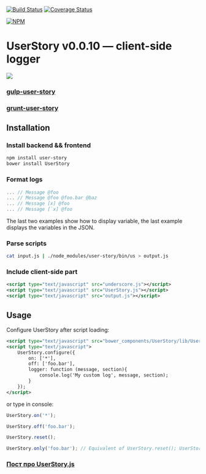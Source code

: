[![Build Status](https://secure.travis-ci.org/piumosso/UserStory.png)](http://travis-ci.org/piumosso/UserStory)
[![Coverage Status](https://coveralls.io/repos/piumosso/UserStory/badge.png)](https://coveralls.io/r/piumosso/UserStory)

[![NPM](https://nodei.co/npm/user-story.png)](https://nodei.co/npm/user-story/)


# UserStory v0.0.10 — client-side logger

![](https://raw.github.com/piumosso/UserStory/master/example/example.png)

### [gulp-user-story](https://github.com/piumosso/gulp-user-story)
### [grunt-user-story](https://github.com/piumosso/grunt-user-story)


## Installation


### Install backend && frontend

```bash
npm install user-story
bower install UserStory
```


### Format logs

```javascript
... // Message @foo
... // Message @foo @foo.bar @baz
... // Message [x] @foo
... // Message [`x] @foo
```

The last two examples show how to display variable, the last example displays the variables in the JSON.


### Parse scripts

```bash
cat input.js | ./node_modules/user-story/bin/us > output.js
```


### Include client-side part

```xml
<script type="text/javascript" src="underscore.js"></script>
<script type="text/javascript" src="UserStory.js"></script>
<script type="text/javascript" src="output.js"></script>
```


## Usage


Configure UserStory after script loading:

```xml
<script type="text/javascript" src="bower_components/UserStory/lib/UserStory.js"></script>
<script type="text/javascript">
    UserStory.configure({
        on: ['*'],
        off: ['foo.bar'],
        logger: function (message, section){
            console.log('My custom log', message, section);
        }
    });
</script>
```

or type in console:


```javascript
UserStory.on('*');
```

```javascript
UserStory.off('foo.bar');
```

```javascript
UserStory.reset();
```


```javascript
UserStory.only('foo.bar'); // Equivalent of UserStory.reset(); UserStory.on('foo.bar');
```


### [Пост про UserStory.js](http://piumosso.ru/projects/user-story/userstory-review/)
